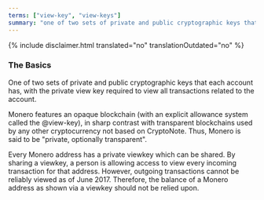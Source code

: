 ```yaml
---
terms: ["view-key", "view-keys"]
summary: "one of two sets of private and public cryptographic keys that each account has, with the private view key required to view all transactions related to the account"
---
```


 {% include disclaimer.html translated="no" translationOutdated="no" %}
### The Basics

One of two sets of private and public cryptographic keys that each account has, with the private view key required to view all transactions related to the account.

Monero features an opaque blockchain (with an explicit allowance system called the @view-key), in sharp contrast with transparent blockchains used by any other cryptocurrency not based on CryptoNote. Thus, Monero is said to be "private, optionally transparent".

Every Monero address has a private viewkey which can be shared.  By sharing a viewkey, a person is allowing access to view every incoming transaction for that address.  However, outgoing transactions cannot be reliably viewed as of June 2017. Therefore, the balance of a Monero address as shown via a viewkey should not be relied upon.
